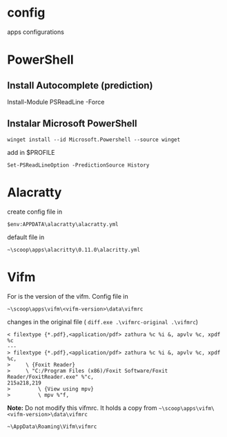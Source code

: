 # config
apps configurations

# PowerShell
## Install Autocomplete (prediction)
   Install-Module PSReadLine -Force

## Instalar Microsoft PowerShell
    winget install --id Microsoft.Powershell --source winget

add in $PROFILE
    
    Set-PSReadLineOption -PredictionSource History

# Alacratty
create config file in

    $env:APPDATA\alacratty\alacratty.yml

default file in 

    ~\scoop\apps\alacritty\0.11.0\alacritty.yml

# Vifm
For <vifm-version> is the version of the vifm. 
Config file in  

    ~\scoop\apps\vifm\<vifm-version>\data\vifmrc


changes in the original file ( `diff.exe .\vifmrc-original .\vifmrc`)
```
< filextype {*.pdf},<application/pdf> zathura %c %i &, apvlv %c, xpdf %c
---
> filextype {*.pdf},<application/pdf> zathura %c %i &, apvlv %c, xpdf %c,
>     \ {Foxit Reader}
>     \ "C:/Program Files (x86)/Foxit Software/Foxit Reader/FoxitReader.exe" %"c,
215a218,219
>         \ {View using mpv}
>         \ mpv %"f,

```

**Note:** Do not modify this vifmrc. It holds a copy from `~\scoop\apps\vifm\<vifm-version>\data\vifmrc`

    ~\AppData\Roaming\Vifm\vifmrc   

